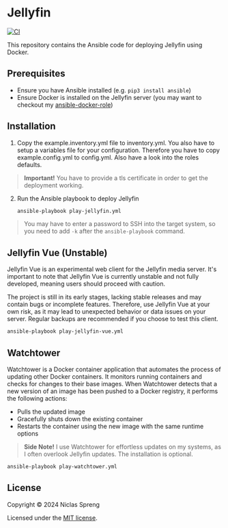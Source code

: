 # Jellyfin

[![CI](https://github.com/DudeCalledBro/jellyfin/actions/workflows/ci.yml/badge.svg)](https://github.com/DudeCalledBro/jellyfin/actions/workflows/ci.yml)

This repository contains the Ansible code for deploying Jellyfin using Docker.

## Prerequisites

- Ensure you have Ansible installed (e.g. `pip3 install ansible`)
- Ensure Docker is installed on the Jellyfin server (you may want to checkout my [ansible-docker-role](https://github.com/DudeCalledBro/ansible-role-docker))

## Installation

1. Copy the example.inventory.yml file to inventory.yml. You also have to setup a variables file for your configuration. Therefore you have to copy example.config.yml to config.yml. Also have a look into the roles defaults.

> **Important!** You have to provide a tls certificate in order to get the deployment working.

2. Run the Ansible playbook to deploy Jellyfin

    ```bash
    ansible-playbook play-jellyfin.yml
    ```

> You may have to enter a password to SSH into the target system, so you need to add `-k` after the `ansible-playbook` command.

## Jellyfin Vue (Unstable)

Jellyfin Vue is an experimental web client for the Jellyfin media server. It's important to note that Jellyfin Vue is currently unstable and not fully developed, meaning users should proceed with caution. 

The project is still in its early stages, lacking stable releases and may contain bugs or incomplete features. Therefore, use Jellyfin Vue at your own risk, as it may lead to unexpected behavior or data issues on your server. Regular backups are recommended if you choose to test this client.

```bash
ansible-playbook play-jellyfin-vue.yml
```

## Watchtower

Watchtower is a Docker container application that automates the process of updating other Docker containers. It monitors running containers and checks for changes to their base images. When Watchtower detects that a new version of an image has been pushed to a Docker registry, it performs the following actions:

- Pulls the updated image
- Gracefully shuts down the existing container
- Restarts the container using the new image with the same runtime options

> **Side Note!** I use Watchtower for effortless updates on my systems, as I often overlook Jellyfin updates. The installation is optional.

```bash
ansible-playbook play-watchtower.yml
```

## License

Copyright © 2024 Niclas Spreng

Licensed under the [MIT license](LICENSE).
